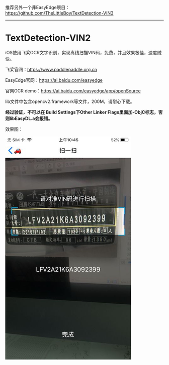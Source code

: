 推荐另外一个非EasyEdge项目：https://github.com/TheLittleBoy/TextDetection-VIN3

------

# TextDetection-VIN2
iOS使用飞桨OCR文字识别，实现离线扫描VIN码，免费，并且效果极佳，速度贼快。

飞桨官网：https://www.paddlepaddle.org.cn

EasyEdge官网：https://ai.baidu.com/easyedge

官网OCR demo：https://ai.baidu.com/easyedge/app/openSource

lib文件中包含opencv2.framework等文件，200M，请耐心下载。

**经过验证，不可以在 Build Settings下Other Linker Flags里面加-ObjC标志，否则libEasyDL.a会报错。**


效果图：

![](https://github.com/TheLittleBoy/TextDetection-VIN2/blob/master/image.jpg)
